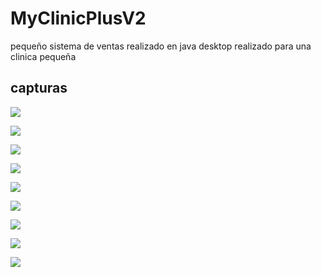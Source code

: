 # MyClinicPlusV2
pequeño sistema de ventas realizado en java desktop realizado para una clinica pequeña
## capturas

![](https://github.com/julioolivares90/MyClinicPlusV2/blob/master/imagenes/Anotación-2020-03-05-164601.png)


![](https://github.com/julioolivares90/MyClinicPlusV2/blob/master/imagenes/Anotación-2020-03-05-164750.png)

![](https://github.com/julioolivares90/MyClinicPlusV2/blob/master/imagenes/Anotación-2020-03-05-164830.png)

![](https://github.com/julioolivares90/MyClinicPlusV2/blob/master/imagenes/Anotación-2020-03-05-164900.png)

![](https://github.com/julioolivares90/MyClinicPlusV2/blob/master/imagenes/Anotación-2020-03-05-164926.png)

![](https://github.com/julioolivares90/MyClinicPlusV2/blob/master/imagenes/Anotación-2020-03-05-165012.png)


![](https://github.com/julioolivares90/MyClinicPlusV2/blob/master/imagenes/Anotación-2020-03-05-165030.png)

![](https://github.com/julioolivares90/MyClinicPlusV2/blob/master/imagenes/Anotación-2020-03-05-165047.png)

![](https://github.com/julioolivares90/MyClinicPlusV2/blob/master/imagenes/Anotación-2020-03-05-165106.png)
